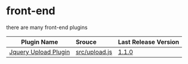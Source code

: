 front-end 
==================

there are many front-end plugins


| Plugin Name | Srouce | Last Release Version | 
|:-----:|:--------|:-------|
| [Jquery Upload Plugin](docs/upload.md) |  [src/upload.js](src/upload.js) | [1.1.0](release/jquery.upload.1.1.0/) |

